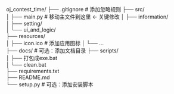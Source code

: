 oj_contest_time/
├── .gitignore            # 添加忽略规则
├── src/                 
│   ├── main.py           # 移动主文件到这里 ← 关键修改
│   ├── information/     
│   ├── setting/         
│   └── ui_and_logic/    
├── resources/           
│   ├── icon.ico          # 添加应用图标
│   └── ...               
├── docs/                 # 可选：添加文档目录
├── scripts/              
│   ├── 打包成exe.bat    
│   └── clean.bat    
├── requirements.txt     
├── README.md            
└── setup.py              # 可选：添加安装脚本